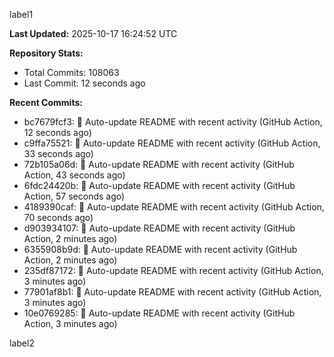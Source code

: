 
label1 
<!-- ACTIVITY_START -->
**Last Updated:** 2025-10-17 16:24:52 UTC

**Repository Stats:**
- Total Commits: 108063
- Last Commit: 12 seconds ago

**Recent Commits:**
- bc7679fcf3: 🤖 Auto-update README with recent activity (GitHub Action, 12 seconds ago)
- c9ffa75521: 🤖 Auto-update README with recent activity (GitHub Action, 33 seconds ago)
- 72b105a06d: 🤖 Auto-update README with recent activity (GitHub Action, 43 seconds ago)
- 6fdc24420b: 🤖 Auto-update README with recent activity (GitHub Action, 57 seconds ago)
- 4189390caf: 🤖 Auto-update README with recent activity (GitHub Action, 70 seconds ago)
- d903934107: 🤖 Auto-update README with recent activity (GitHub Action, 2 minutes ago)
- 6355908b9d: 🤖 Auto-update README with recent activity (GitHub Action, 2 minutes ago)
- 235df87172: 🤖 Auto-update README with recent activity (GitHub Action, 3 minutes ago)
- 77901af8b1: 🤖 Auto-update README with recent activity (GitHub Action, 3 minutes ago)
- 10e0769285: 🤖 Auto-update README with recent activity (GitHub Action, 3 minutes ago)
<!-- ACTIVITY_END -->

label2
